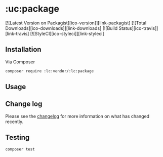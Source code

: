 # :uc:package

[![Latest Version on Packagist][ico-version]][link-packagist]
[![Total Downloads][ico-downloads]][link-downloads]
[![Build Status][ico-travis]][link-travis]
[![StyleCI][ico-styleci]][link-styleci]

## Installation

Via Composer

```bash
composer require :lc:vendor/:lc:package
```

## Usage

## Change log

Please see the [changelog](changelog.md) for more information on what has changed recently.

## Testing

```bash
composer test
```

